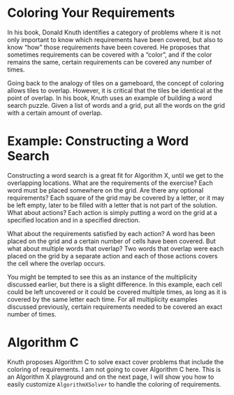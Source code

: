 # Coloring Your Requirements

In his book, Donald Knuth identifies a category of problems where it is not only important to know which requirements have been covered, but also to know “how” those requirements have been covered. He proposes that sometimes requirements can be covered with a “color”, and if the color remains the same, certain requirements can be covered any number of times.

Going back to the analogy of tiles on a gameboard, the concept of coloring allows tiles to overlap. However, it is critical that the tiles be identical at the point of overlap. In his book, Knuth uses an example of building a word search puzzle. Given a list of words and a grid, put all the words on the grid with a certain amount of overlap.

# Example: Constructing a Word Search

Constructing a word search is a great fit for Algorithm X, until we get to the overlapping locations. What are the requirements of the exercise? Each word must be placed somewhere on the grid. Are there any optional requirements? Each square of the grid may be covered by a letter, or it may be left empty, later to be filled with a letter that is not part of the solution. What about actions? Each action is simply putting a word on the grid at a specified location and in a specified direction.

What about the requirements satisfied by each action? A word has been placed on the grid and a certain number of cells have been covered. But what about multiple words that overlap? Two words that overlap were each placed on the grid by a separate action and each of those actions covers the cell where the overlap occurs.

You might be tempted to see this as an instance of the multiplicity discussed earlier, but there is a slight difference. In this example, each cell could be left uncovered or it could be covered multiple times, as long as it is covered by the same letter each time. For all multiplicity examples discussed previously, certain requirements needed to be covered an exact number of times.

# Algorithm C

Knuth proposes Algorithm C to solve exact cover problems that include the coloring of requirements. I am not going to cover Algorithm C here. This is an Algorithm X playground and on the next page, I will show you how to easily customize `AlgorithmXSolver` to handle the coloring of requirements.
